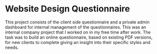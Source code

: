 # Website Design Questionnaire

This project consists of the client side questionnaire and a private admin dashboard for internal management of the questionnaires. This was an internal company project that I worked on in my free time after work. The task was to build an online questionnaire, based on existing PDF versions, for new clients to complete giving an insight into their specific styles and needs.

